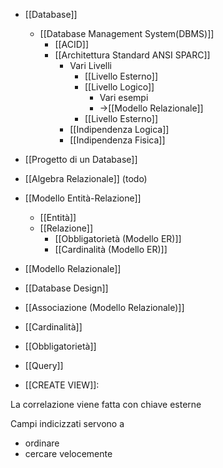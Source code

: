 - [[Database]]
	- [[Database Management System(DBMS)]]
		- [[ACID]]
		 - [[Architettura Standard ANSI SPARC]]
			- Vari Livelli
				- [[Livello Esterno]]
				- [[Livello Logico]]
					- Vari esempi
					- ->[[Modello Relazionale]]
				- [[Livello Esterno]]
			-  [[Indipendenza Logica]]
			- [[Indipendenza Fisica]]
- [[Progetto di un Database]]
- [[Algebra Relazionale]] (todo)
- [[Modello Entità-Relazione]]
	- [[Entità]]
	 - [[Relazione]]
		 - [[Obbligatorietà (Modello ER)]]
		 - [[Cardinalità (Modello ER)]]
- [[Modello Relazionale]]
- [[Database Design]]

 - [[Associazione (Modello Relazionale)]]
 
 - [[Cardinalità]]
 - [[Obbligatorietà]]
 - [[Query]]
 - [[CREATE VIEW]]:


La correlazione viene fatta con chiave esterne



Campi indicizzati servono a 
- ordinare
- cercare velocemente